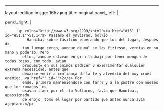 <?xml version="1.0" encoding="UTF-8"?>
---
layout: edition
image: 165v.png 
title: original 
panel_left: | 

panel_right: |  
            
          <p xmlns="http://www.w3.org/1999/xhtml"><a href="#l51.1" id="e51.1">51.1</a> Passado el ynvierno, bolvió
              Hanníbal sobre Casilino esperando que los del logar, después de
            tan luengo çerco, aunque de mal se les fiziesse, vernían en su mano y poderío. Pero
            ellos, aunque estavan en gran trabajo por tener mengua de todas cosas, con todo, avían
            propuesto en sus ánimos padeçer y experimentar qualquier extrema necessidad, antes que
            dexarse venir a confiança de la fe y alvedrío del muy cruel enemigo. <a href="" id="">2</a> Por
            ende, primero manteniéndose con farro y a la postre con nuezes que los romanos les
            osavan traer por el río Vulturno, fasta que Hanníbal, apassionado
            de enojo, tomó el logar por partido que antes nunca avía açeptado.</p>
        